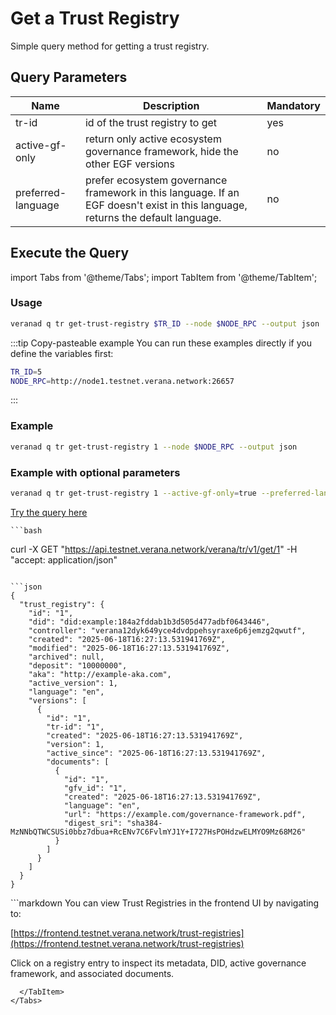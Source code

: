 # Get a Trust Registry

Simple query method for getting a trust registry.

## Query Parameters

|Name               |Description                            |Mandatory|
|-------------------|---------------------------------------|--------|
| tr-id    | id of the trust registry to get  | yes |
| active-gf-only    | return only active ecosystem governance framework, hide the other EGF versions  | no |
| preferred-language    | prefer ecosystem governance framework in this language. If an EGF doesn't exist in this language, returns the default language.  | no |

## Execute the Query

import Tabs from '@theme/Tabs';
import TabItem from '@theme/TabItem';

<Tabs>
  <TabItem value="cli" label="CLI" default>

### Usage

```bash
veranad q tr get-trust-registry $TR_ID --node $NODE_RPC --output json
```

:::tip Copy-pasteable example
You can run these examples directly if you define the variables first:

```bash
TR_ID=5
NODE_RPC=http://node1.testnet.verana.network:26657
```
:::


### Example

```bash
veranad q tr get-trust-registry 1 --node $NODE_RPC --output json
```

### Example with optional parameters

```bash
veranad q tr get-trust-registry 1 --active-gf-only=true --preferred-language=fr --node $NODE_RPC --output json
```

<!-- The tip above applies to these examples as well -->

  </TabItem>
  <TabItem value="api" label="API">

[Try the query here](https://api.testnet.verana.network/#/)


    ```bash
curl -X GET "https://api.testnet.verana.network/verana/tr/v1/get/1" -H  "accept: application/json"
```

```json
{
  "trust_registry": {
    "id": "1",
    "did": "did:example:184a2fddab1b3d505d477adbf0643446",
    "controller": "verana12dyk649yce4dvdppehsyraxe6p6jemzg2qwutf",
    "created": "2025-06-18T16:27:13.531941769Z",
    "modified": "2025-06-18T16:27:13.531941769Z",
    "archived": null,
    "deposit": "10000000",
    "aka": "http://example-aka.com",
    "active_version": 1,
    "language": "en",
    "versions": [
      {
        "id": "1",
        "tr-id": "1",
        "created": "2025-06-18T16:27:13.531941769Z",
        "version": 1,
        "active_since": "2025-06-18T16:27:13.531941769Z",
        "documents": [
          {
            "id": "1",
            "gfv_id": "1",
            "created": "2025-06-18T16:27:13.531941769Z",
            "language": "en",
            "url": "https://example.com/governance-framework.pdf",
            "digest_sri": "sha384-MzNNbQTWCSUSi0bbz7dbua+RcENv7C6FvlmYJ1Y+I727HsPOHdzwELMYO9Mz68M26"
          }
        ]
      }
    ]
  }
}
```

  </TabItem>
  <TabItem value="indexer" label="Indexer">
  </TabItem>
  <TabItem value="frontend" label="Frontend">
```markdown
You can view Trust Registries in the frontend UI by navigating to:

[https://frontend.testnet.verana.network/trust-registries](https://frontend.testnet.verana.network/trust-registries)

Click on a registry entry to inspect its metadata, DID, active governance framework, and associated documents.
```
  </TabItem>
</Tabs>
